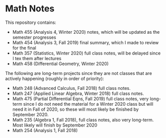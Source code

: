 # Math Notes
This repository contains: 
* Math 455 (Analysis 4, Winter 2020) notes, which will be updated as the semester progresses
* Math 454 (Analysis 3, Fall 2019) final summary, which I made to review for the final
* Math 357 (Statistics, Winter 2020) full class notes, will be delayed since I tex them after lectures
* Math 458 (Differential Geometry, Winter 2020) 

The following are long-term projects since they are not classes that are actively happening (roughly in order of priority): 
* Math 248 (Advanced Calculus, Fall 2018) full class notes. 
* Math 247 (Applied Linear Algebra, Winter 2018) full class notes. 
* Math 475 (Partial Differential Eqns, Fall 2019) full class notes, very long-term since I do not need the material for a Winter 2020 class but will need it in Fall of 2020, so these will most likely be finished by September 2020. 
* Math 235 (Algebra 1, Fall 2018), full class notes, also very long-term. Most likely will finish by September 2020 
* Math 254 (Analysis 1, Fall 2018)
